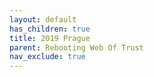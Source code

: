 ```yaml
---
layout: default
has_children: true
title: 2019 Prague
parent: Rebooting Web Of Trust
nav_exclude: true
---
```

